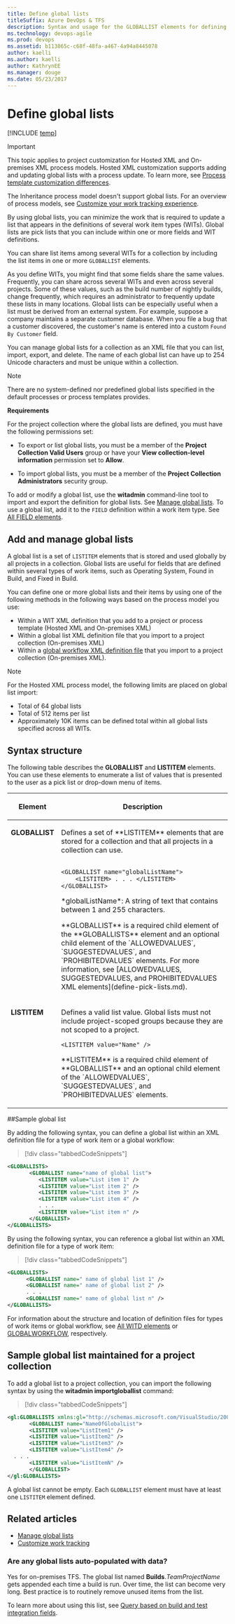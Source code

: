 ```yaml
---
title: Define global lists 
titleSuffix: Azure DevOps & TFS
description: Syntax and usage for the GLOBALLIST elements for defining pick lists used across several projects and work item types  
ms.technology: devops-agile
ms.prod: devops
ms.assetid: b113865c-c68f-48fa-a467-4a94a8445078
author: kaelli
ms.author: kaelliauthor: KathrynEE
ms.manager: douge
ms.date: 05/23/2017
---
```



# Define global lists  

[!INCLUDE [temp](../../_shared/customization-phase-0-and-1-plus-version-header.md)]

> [!IMPORTANT]  
>This topic applies to project customization for Hosted XML and On-premises XML process models. Hosted XML customization supports adding and updating global lists with a process update. To learn more, see [Process template customization differences](../../organizations/settings/work/import-process/differences.md).
>
>The Inheritance process model doesn't support global lists. For an overview of process models, see [Customize your work tracking experience](../customize-work.md).  

By using global lists, you can minimize the work that is required to update a list that appears in the definitions of several work item types (WITs). Global lists are pick lists that you can include within one or more fields and WIT definitions. 

You can share list items among several WITs for a collection by including the list items in one or more `GLOBALLIST` elements.  
  
 As you define WITs, you might find that some fields share the same values. Frequently, you can share across several WITs and even across several projects. Some of these values, such as the build number of nightly builds, change frequently, which requires an administrator to frequently update these lists in many locations. Global lists can be especially useful when a list must be derived from an external system. For example, suppose a company maintains a separate customer database. When you file a bug that a customer discovered, the customer's name is entered into a custom `Found By Customer` field.  
  
 You can manage global lists for a collection as an XML file that you can list, import, export, and delete. The name of each global list can have up to 254 Unicode characters and must be unique within a collection.  
  
> [!NOTE]    
>There are no system-defined nor predefined global lists specified in the default processes or process templates provides.  
  
**Requirements**  
  
For the project collection where the global lists are defined, you must have the following permissions set:  
  
- To export or list global lists, you must be a member of the **Project Collection Valid Users** group or have your **View collection-level information** permission set to **Allow**.  
  
- To import global lists, you must be a member of the **Project  Collection Administrators** security group.  
   
To add or modify a global list, use the **witadmin** command-line tool to import and export the definition for global lists. See [Manage global lists](../witadmin/manage-global-lists-for-work-item-types.md). To use a global list, add it to the `FIELD` definition within a work item type. See [All FIELD elements](field-definition-element-reference.md).  

<a name="add-manage"></a>   
##  Add and manage global lists  

A global list is a set of `LISTITEM` elements that is stored and used globally by all projects in a collection. Global lists are useful for fields that are defined within several types of work items, such as Operating System, Found in Build, and Fixed in Build.  

You can define one or more global lists and their items by using one of the following methods in the following ways based on the process model you use:
- Within a WIT XML definition that you add to a project or process template (Hosted XML and On-premises XML)
- Within a global list XML definition file that you import to a project collection (On-premises XML)
- Within a [global workflow XML definition file](global-workflow-xml-element-reference.md) that you import to a project collection (On-premises XML). 
 
  
> [!NOTE]    
>For the Hosted XML process model, the following limits are placed on global list import: 
>- Total of 64 global lists
>- Total of 512 items per list
>- Approximately 10K items can be defined total within all global lists specified across all WITs. 


<a name="SyntaxDefine"></a> 

## Syntax structure  

The following table describes the **GLOBALLIST** and **LISTITEM** elements. You can use these elements to enumerate a list of values that is presented to the user as a pick list or drop-down menu of items.  
  
<table width="80%">
<thead>
<tr>
<th width="15%"><p>Element</p></th>
<th width="95%"><p>Description</p></th>
</tr>
</thead>
<tbody valign="top">
<tr>
<td><p><strong>GLOBALLIST</strong></p></td>
<td><p>Defines a set of **LISTITEM** elements that are stored for a collection and that all projects in a collection can use.</p>

<code>
&#60;GLOBALLIST name="globalListName"&#62;  
	&#60;LISTITEM&#62; . . . &#60;/LISTITEM&#62;  
&#60;/GLOBALLIST&#62;  
</code>

<p>*globalListName*: A string of text that contains between 1 and 255 characters.</p>
<p>**GLOBALLIST** is a required child element of the **GLOBALLISTS** element and an optional child element of the `ALLOWEDVALUES`, `SUGGESTEDVALUES`, and `PROHIBITEDVALUES` elements. For more information, see [ALLOWEDVALUES, SUGGESTEDVALUES, and PROHIBITEDVALUES XML elements](define-pick-lists.md).</p>

</td>
</tr>
<tr>
<td><p><strong>LISTITEM</strong></p></td>
<td><p>Defines a valid list value. Global lists must not include project-scoped groups because they are not scoped to a project.</p>

<code>&#60;LISTITEM value="Name" /&#62;
</code>

<p>**LISTITEM** is a required child element of **GLOBALLIST** and an optional child element of the `ALLOWEDVALUES`, `SUGGESTEDVALUES`, and `PROHIBITEDVALUES` elements.</p>

</td>
</tr>
</tbody>
</table>
  
<a name="SyntaxWITD"></a> 

##Sample global list  

 By adding the following syntax, you can define a global list within an XML definition file for a type of work item or a global workflow:  
  
> [!div class="tabbedCodeSnippets"]
```XML 
<GLOBALLISTS>  
       <GLOBALLIST name="name of global list">  
          <LISTITEM value="List item 1" />  
          <LISTITEM value="List item 2" />  
          <LISTITEM value="List item 3" />  
          <LISTITEM value="List item 4" />  
          . . .  
          <LISTITEM value="List item n" />  
       </GLOBALLIST>  
</GLOBALLISTS>  
```  
  
 By using the following syntax, you can reference a global list within an XML definition file for a type of work item:  
  
> [!div class="tabbedCodeSnippets"]
```XML 
<GLOBALLISTS>  
      <GLOBALLIST name=" name of global list 1" />  
      <GLOBALLIST name=" name of global list 2" />  
      . . .  
      <GLOBALLIST name=" name of global list n" />  
</GLOBALLISTS>  
```  

For information about the structure and location of definition files for types of work items or global workflow, see [All WITD elements](all-witd-xml-elements-reference.md) or [GLOBALWORKFLOW](global-workflow-xml-element-reference.md), respectively.  

<a name="project-collection"></a>   
## Sample global list maintained for a project collection  

To add a global list to a project collection, you can import the following syntax by using the **witadmin importgloballist** command:  
  
> [!div class="tabbedCodeSnippets"]
```XML 
<gl:GLOBALLISTS xmlns:gl="http://schemas.microsoft.com/VisualStudio/2008/workitemtracking/globallists">  
       <GLOBALLIST name="NameOfGlobalList">  
       <LISTITEM value="ListItem1" />  
       <LISTITEM value="ListItem2" />  
       <LISTITEM value="ListItem3" />  
       <LISTITEM value="ListItem4" />  
  . . .  
       <LISTITEM value="ListItemN" />  
       </GLOBALLIST>  
</gl:GLOBALLISTS>  
```  
  
 A global list cannot be empty. Each `GLOBALLIST` element must have at least one `LISTITEM` element defined.  
  
## Related articles

- [Manage global lists](../witadmin/manage-global-lists-for-work-item-types.md)   
- [Customize work tracking](../customize-work.md)

### Are any global lists auto-populated with data?  
Yes for on-premises TFS. The global list named **Builds**.*TeamProjectName* gets appended each time a build is run. Over time, the list can become very long. Best practice is to routinely remove unused items from the list.  
  
To learn more about using this list, see [Query based on build and test integration fields](../../boards/queries/build-test-integration.md).  
  

